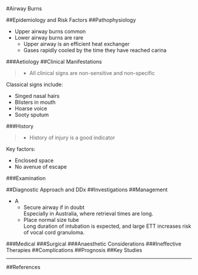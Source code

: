 #Airway Burns



##Epidemiology and Risk Factors
##Pathophysiology

* Upper airway burns common  
* Lower airway burns are rare  
	* Upper airway is an efficient heat exchanger
	* Gases rapidly cooled by the time they have reached carina
	
###Aetiology
##Clinical Manifestations
> * All clinical signs are non-sensitive and non-specific

Classical signs include:
* Singed nasal hairs
* Blisters in mouth
* Hoarse voice
* Sooty sputum

###History
> * History of injury is a good indicator

Key factors:
* Enclosed space
* No avenue of escape

###Examination

##Diagnostic Approach and DDx
##Investigations
##Management

* A
	* Secure airway if in doubt  
	Especially in Australia, where retrieval times are long.
	* Place normal size tube  
	Long duration of intubation is expected, and large ETT increases risk of vocal cord granuloma.


###Medical
###Surgical
###Anaesthetic Considerations
###Ineffective Therapies
##Complications
##Prognosis
##Key Studies

---
##References